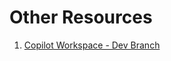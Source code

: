 # Other Resources

1. [Copilot Workspace - Dev Branch](https://copilot-workspace.githubnext.com/Jjzme2/ILYDeck/tree/dev)
